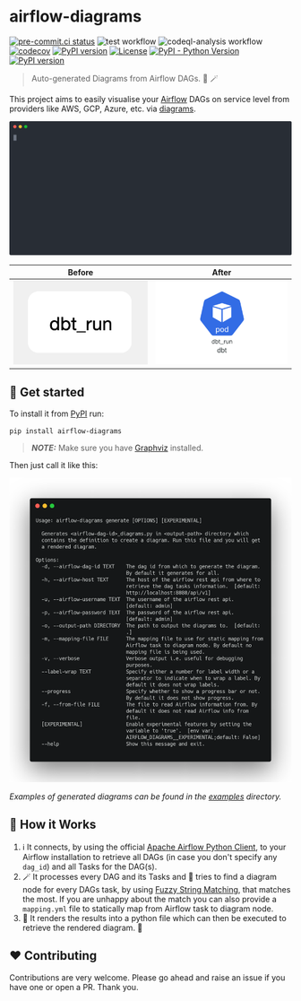 # airflow-diagrams

[![pre-commit.ci status](https://results.pre-commit.ci/badge/github/feluelle/airflow-diagrams/main.svg)](https://results.pre-commit.ci/latest/github/feluelle/airflow-diagrams/main)
![test workflow](https://github.com/feluelle/airflow-diagrams/actions/workflows/test.yml/badge.svg)
![codeql-analysis workflow](https://github.com/feluelle/airflow-diagrams/actions/workflows/codeql-analysis.yml/badge.svg)
[![codecov](https://codecov.io/gh/feluelle/airflow-diagrams/branch/main/graph/badge.svg?token=J8UEP8IVY4)](https://codecov.io/gh/feluelle/airflow-diagrams)
[![PyPI version](https://img.shields.io/pypi/v/airflow-diagrams)](https://pypi.org/project/airflow-diagrams/)
[![License](https://img.shields.io/pypi/l/airflow-diagrams)](https://github.com/feluelle/airflow-diagrams/blob/main/LICENSE)
[![PyPI - Python Version](https://img.shields.io/pypi/pyversions/airflow-diagrams)](https://pypi.org/project/airflow-diagrams/)
[![PyPI version](https://img.shields.io/pypi/dm/airflow-diagrams)](https://pypi.org/project/airflow-diagrams/)

> Auto-generated Diagrams from Airflow DAGs. 🔮 🪄

This project aims to easily visualise your [Airflow](https://github.com/apache/airflow) DAGs on service level
from providers like AWS, GCP, Azure, etc. via [diagrams](https://github.com/mingrammer/diagrams).

![demo](assets/images/demo.svg)

Before | After
--- | ---
![dag](assets/images/dbt_dag.png) | ![diagram](assets/images/dbt_diagram.png)

## 🚀 Get started

To install it from [PyPI](https://pypi.org/) run:

```console
pip install airflow-diagrams
```

> **_NOTE:_** Make sure you have [Graphviz](https://www.graphviz.org/) installed.

Then just call it like this:

![usage](assets/images/usage.png)

_Examples of generated diagrams can be found in the [examples](examples) directory._

## 🤔 How it Works

1. ℹ️ It connects, by using the official [Apache Airflow Python Client](https://github.com/apache/airflow-client-python), to your Airflow installation to retrieve all DAGs (in case you don't specify any `dag_id`) and all Tasks for the DAG(s).
1. 🪄 It processes every DAG and its Tasks and 🔮 tries to find a diagram node for every DAGs task, by using [Fuzzy String Matching](https://github.com/seatgeek/thefuzz), that matches the most. If you are unhappy about the match you can also provide a `mapping.yml` file to statically map from Airflow task to diagram node.
1. 🎨 It renders the results into a python file which can then be executed to retrieve the rendered diagram. 🎉

## ❤️ Contributing

Contributions are very welcome. Please go ahead and raise an issue if you have one or open a PR. Thank you.
